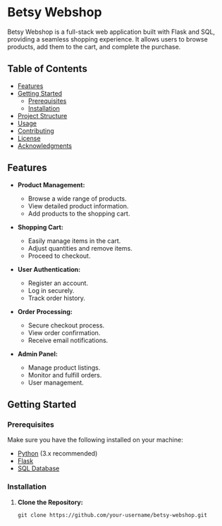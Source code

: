 # Betsy Webshop

Betsy Webshop is a full-stack web application built with Flask and SQL, providing a seamless shopping experience. It allows users to browse products, add them to the cart, and complete the purchase.

## Table of Contents

- [Features](#features)
- [Getting Started](#getting-started)
  - [Prerequisites](#prerequisites)
  - [Installation](#installation)
- [Project Structure](#project-structure)
- [Usage](#usage)
- [Contributing](#contributing)
- [License](#license)
- [Acknowledgments](#acknowledgments)

## Features

- **Product Management:**
  - Browse a wide range of products.
  - View detailed product information.
  - Add products to the shopping cart.

- **Shopping Cart:**
  - Easily manage items in the cart.
  - Adjust quantities and remove items.
  - Proceed to checkout.

- **User Authentication:**
  - Register an account.
  - Log in securely.
  - Track order history.

- **Order Processing:**
  - Secure checkout process.
  - View order confirmation.
  - Receive email notifications.

- **Admin Panel:**
  - Manage product listings.
  - Monitor and fulfill orders.
  - User management.

## Getting Started

### Prerequisites

Make sure you have the following installed on your machine:

- [Python](https://www.python.org/) (3.x recommended)
- [Flask](https://flask.palletsprojects.com/en/2.0.x/)
- [SQL Database](your-database-link)

### Installation

1. **Clone the Repository:**

   ```
   git clone https://github.com/your-username/betsy-webshop.git
  ```

